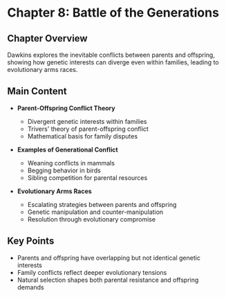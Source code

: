 # Chapter 8: Battle of the Generations

## Chapter Overview
Dawkins explores the inevitable conflicts between parents and offspring, showing how genetic interests can diverge even within families, leading to evolutionary arms races.

## Main Content
- **Parent-Offspring Conflict Theory**
  - Divergent genetic interests within families
  - Trivers' theory of parent-offspring conflict
  - Mathematical basis for family disputes

- **Examples of Generational Conflict**
  - Weaning conflicts in mammals
  - Begging behavior in birds
  - Sibling competition for parental resources

- **Evolutionary Arms Races**
  - Escalating strategies between parents and offspring
  - Genetic manipulation and counter-manipulation
  - Resolution through evolutionary compromise

## Key Points
- Parents and offspring have overlapping but not identical genetic interests
- Family conflicts reflect deeper evolutionary tensions
- Natural selection shapes both parental resistance and offspring demands